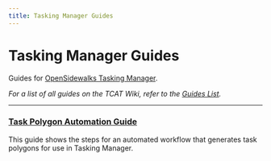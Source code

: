 ```yaml
---
title: Tasking Manager Guides
---
```


# Tasking Manager Guides

Guides for [OpenSidewalks Tasking Manager](../index.md).

_For a list of all guides on the TCAT Wiki, refer to the [Guides List](../../../guides-list/index.md)._

---

### [Task Polygon Automation Guide](task-polygon-automation.md)

This guide shows the steps for an automated workflow that generates task polygons for use in Tasking Manager.
